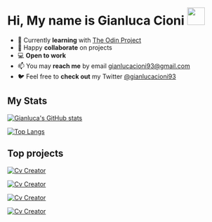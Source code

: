 # Hi, My name is **Gianluca Cioni** <img src="https://raw.githubusercontent.com/MartinHeinz/MartinHeinz/master/wave.gif" width="40px">

- 🌱 Currently **learning** with [The Odin Project](https://www.theodinproject.com/)
- 💞️ Happy **collaborate** on projects
- 💻 **Open to work**
- 📫 You may **reach me** by email [gianlucacioni93@gmail.com](mailto:gianlucacioni93@gmail.com)
- 🐦 Feel free to **check out** my Twitter [@gianlucacioni93](https://twitter.com/gianlucacioni93/)

## My Stats


[![Gianluca's GitHub stats](https://github-readme-stats.vercel.app/api?username=gianlucacioni&show_icons=true&theme=gotham&count_private=true&hide=issues,contribs)](https://github.com/anuraghazra/github-readme-stats)

[![Top Langs](https://github-readme-stats.vercel.app/api/top-langs/?username=gianlucacioni&layout=compact&theme=gotham)](https://github.com/anuraghazra/github-readme-stats)

## Top projects
[![Cv Creator](https://github-readme-stats.vercel.app/api/pin/?username=gianlucacioni&theme=gotham&repo=cv-creator)](https://github.com/gianlucacioni/cv-creator)
<br>

[![Cv Creator](https://github-readme-stats.vercel.app/api/pin/?username=gianlucacioni&theme=gotham&repo=battleship)](https://github.com/gianlucacioni/battleship)
<br>

[![Cv Creator](https://github-readme-stats.vercel.app/api/pin/?username=gianlucacioni&theme=gotham&repo=todo-list)](https://github.com/gianlucacioni/todo-list)
<br>

[![Cv Creator](https://github-readme-stats.vercel.app/api/pin/?username=gianlucacioni&theme=gotham&repo=weatherapp)](https://github.com/gianlucacioni/weatherapp)





<!---
Gianluca-Cioni/Gianluca-Cioni is a ✨ special ✨ repository because its `README.md` (this file) appears on your GitHub profile.
You can click the Preview link to take a look at your changes.
--->
